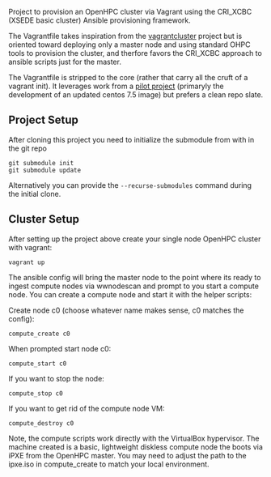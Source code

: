Project to provision an OpenHPC cluster via Vagrant using the
CRI_XCBC (XSEDE basic cluster) Ansible provisioning framework.

The Vagrantfile takes inspiration from the [vagrantcluster](https://github.com/cluening/vagrantcluster)
project but is oriented toward deploying only a master node 
and using standard OHPC tools to provision the cluster, and 
therfore favors the CRI_XCBC approach to ansible scripts just 
for the master.

The Vagrantfile is stripped to the core (rather that carry all
the cruft of a vagrant init).  It leverages work from a 
[pilot project](https://gitlab.rc.uab.edu/ravi89/ohpc_vagrant)
(primaryly the development of an updated centos 7.5 image)
but prefers a clean repo slate.  

## Project Setup

After cloning this project you need to initialize the submodule
from with in the git repo
```
git submodule init
git submodule update
```

Alternatively you can provide the `--recurse-submodules` command 
during the initial clone.

## Cluster Setup

After setting up the project above create your single node OpenHPC
cluster with vagrant:
```
vagrant up
```

The ansible config will bring the master node to the point where its
ready to ingest compute nodes via wwnodescan and prompt to you
start a compute node.  You can create a compute node and start it with
the helper scripts:

Create node c0 (choose whatever name makes sense, c0 matches the config):
```
compute_create c0
```

When prompted start node c0:
```
compute_start c0
```

If you want to stop the node:
```
compute_stop c0
```

If you want to get rid of the compute node VM:
```
compute_destroy c0
```

Note, the compute scripts work directly with the VirtualBox hypervisor.  The
machine created is a basic, lightweight diskless compute node the boots
via iPXE from the OpenHPC master.   You may need to adjust the path to the
ipxe.iso in compute_create to match your local environment.
